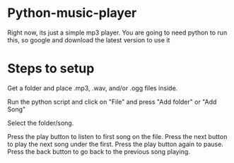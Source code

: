 # Python-music-player
Right now, its just a simple mp3 player. You are going to need python to run this, so google and download the latest version to use it

# Steps to setup
Get a folder and place .mp3, .wav, and/or .ogg files inside.

Run the python script and click on "File" and press "Add folder" or "Add Song"

Select the folder/song.

Press the play button to listen to first song on the file.
Press the next button to play the next song under the first.
Press the play button again to pause.
Press the back button to go back to the previous song playing.
